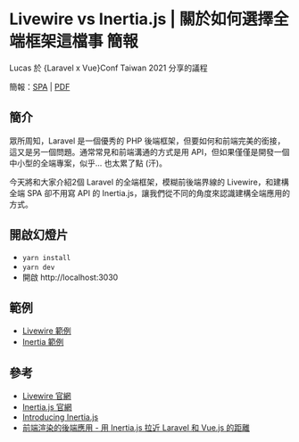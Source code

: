# Livewire vs Inertia.js | 關於如何選擇全端框架這檔事 簡報

Lucas 於 {Laravel x Vue}Conf Taiwan 2021 分享的議程

簡報：[SPA](https://laravelconf-2021-livewire-inertiajs-slide.vercel.app/) | [PDF](https://laravelconf-2021-livewire-inertiajs-slide.vercel.app/pdf)

## 簡介

眾所周知，Laravel 是一個優秀的 PHP 後端框架，但要如何和前端完美的銜接，這又是另一個問題。通常常見和前端溝通的方式是用 API，但如果僅僅是開發一個中小型的全端專案，似乎... 也太累了點 (汗)。

今天將和大家介紹2個 Laravel 的全端框架，模糊前後端界線的 Livewire，和建構全端 SPA 卻不用寫 API 的 Inertia.js，讓我們從不同的角度來認識建構全端應用的方式。

## 開啟幻燈片

- `yarn install`
- `yarn dev`
- 開啟 http://localhost:3030

## 範例

- [Livewire 範例](https://github.com/ycs77/laravelconf-2021-livewire-example)
- [Inertia 範例](https://github.com/ycs77/laravelconf-2021-inertia-example)

## 參考

- [Livewire 官網](https://laravel-livewire.com/)
- [Inertia.js 官網](https://inertiajs.com/)
- [Introducing Inertia.js](https://reinink.ca/articles/introducing-inertia-js)
- [前端渲染的後端應用 - 用 Inertia.js 拉近 Laravel 和 Vue.js 的距離](https://docs.google.com/presentation/d/1d5W98rR35jeMDLcsV9xqaoqd-Vdo7_hnsRvuy90AzE0/edit)
